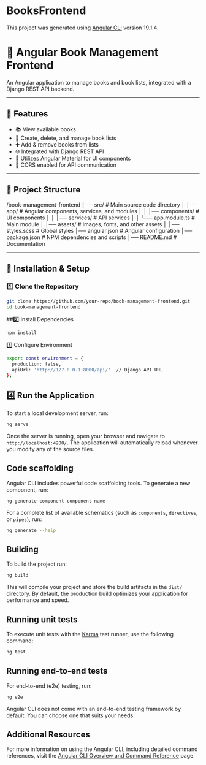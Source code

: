 # BooksFrontend

This project was generated using [Angular CLI](https://github.com/angular/angular-cli) version 19.1.4.

# 📘 Angular Book Management Frontend
An Angular application to manage books and book lists, integrated with a Django REST API backend.

---

## 🚀 Features
- 📚 View available books
- 📝 Create, delete, and manage book lists
- ➕ Add & remove books from lists
- 🌐 Integrated with Django REST API
- 🎨 Utilizes Angular Material for UI components
- 🔐 CORS enabled for API communication

---

## 📂 Project Structure
/book-management-frontend │── src/ # Main source code directory │ │── app/ # Angular components, services, and modules │ │ │── components/ # UI components │ │ │── services/ # API services │ │ └── app.module.ts # Main module │ │── assets/ # Images, fonts, and other assets │ │── styles.scss # Global styles │── angular.json # Angular configuration │── package.json # NPM dependencies and scripts │── README.md # Documentation



---

## 🔧 Installation & Setup

### 1️⃣ Clone the Repository
```bash
git clone https://github.com/your-repo/book-management-frontend.git
cd book-management-frontend
```

##2️⃣ Install Dependencies
```bash
npm install
```

3️⃣ Configure Environment
```bash
export const environment = {
  production: false,
  apiUrl: 'http://127.0.0.1:8000/api/'  // Django API URL
};
```



## 4️⃣ Run the Application
To start a local development server, run:

```bash
ng serve
```

Once the server is running, open your browser and navigate to `http://localhost:4200/`. The application will automatically reload whenever you modify any of the source files.












## Code scaffolding

Angular CLI includes powerful code scaffolding tools. To generate a new component, run:

```bash
ng generate component component-name
```

For a complete list of available schematics (such as `components`, `directives`, or `pipes`), run:

```bash
ng generate --help
```

## Building

To build the project run:

```bash
ng build
```

This will compile your project and store the build artifacts in the `dist/` directory. By default, the production build optimizes your application for performance and speed.

## Running unit tests

To execute unit tests with the [Karma](https://karma-runner.github.io) test runner, use the following command:

```bash
ng test
```

## Running end-to-end tests

For end-to-end (e2e) testing, run:

```bash
ng e2e
```

Angular CLI does not come with an end-to-end testing framework by default. You can choose one that suits your needs.

## Additional Resources

For more information on using the Angular CLI, including detailed command references, visit the [Angular CLI Overview and Command Reference](https://angular.dev/tools/cli) page.
